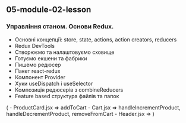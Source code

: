 ## 05-module-02-lesson
### Управління станом. Основи Redux.

- Основні концепції: store, state, actions, action creators, reducers
- Redux DevTools
- Створюємо та налаштовуємо сховище
- Готуємо екшени та фабрики
- Пишемо редюсер
- Пакет react-redux
- Компонент Provider
- Хуки useDispatch і useSelector
- Композиція редюсерів з combineReducers
- Feature based структура файлів та папок

(
    - ProductCard.jsx => addToCart
    - Cart.jsx => handleIncrementProduct, handleDecrementProduct, removeFromCart
    - Header.jsx =>
)
